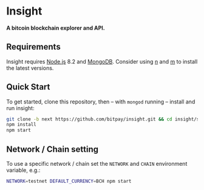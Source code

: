 # Insight

**A bitcoin blockchain explorer and API.**

## Requirements

Insight requires [Node.js](https://nodejs.org) 8.2 and [MongoDB](https://www.mongodb.com/). Consider using [n](https://github.com/tj/n) and [m](https://github.com/aheckmann/m) to install the latest versions.

## Quick Start

To get started, clone this repository, then – with `mongod` running – install and run insight:

```bash
git clone -b next https://github.com/bitpay/insight.git && cd insight/server
npm install
npm start
```

## Network / Chain setting

To use a specific network / chain set the `NETWORK` and  `CHAIN` environment variable, e.g.:

```bash
NETWORK=testnet DEFAULT_CURRENCY=BCH npm start
```
